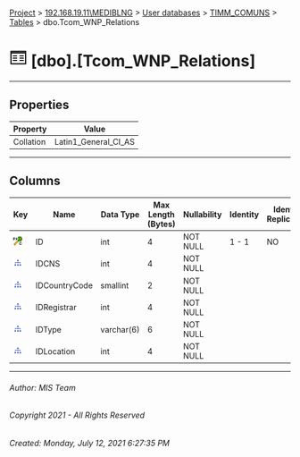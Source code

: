 #### 

[Project](../../../../index.md) > [192.168.19.11\\MEDIBLNG](../../../index.md) > [User databases](../../index.md) > [TIMM_COMUNS](../index.md) > [Tables](Tables.md) > dbo.Tcom_WNP_Relations

# ![Tables](../../../../Images/Table32.png) [dbo].[Tcom_WNP_Relations]

---

## <a name="#properties"></a>Properties

| Property | Value |
|---|---|
| Collation | Latin1_General_CI_AS |


---

## <a name="#columns"></a>Columns

| Key | Name | Data Type | Max Length (Bytes) | Nullability | Identity | Identity Replication |
|---|---|---|---|---|---|---|
| [![Cluster Primary Key PK_Tcom_WNP_Relations: ID](../../../../Images/pkcluster.png)](#indexes) | ID | int | 4 | NOT NULL | 1 - 1 | NO |
| [![Indexes UNQ_Tcom_WNP_Relations](../../../../Images/Index.png)](#indexes) | IDCNS | int | 4 | NOT NULL |  |  |
| [![Indexes UNQ_Tcom_WNP_Relations](../../../../Images/Index.png)](#indexes) | IDCountryCode | smallint | 2 | NOT NULL |  |  |
| [![Indexes UNQ_Tcom_WNP_Relations](../../../../Images/Index.png)](#indexes) | IDRegistrar | int | 4 | NOT NULL |  |  |
| [![Indexes UNQ_Tcom_WNP_Relations](../../../../Images/Index.png)](#indexes) | IDType | varchar(6) | 6 | NOT NULL |  |  |
| [![Indexes UNQ_Tcom_WNP_Relations](../../../../Images/Index.png)](#indexes) | IDLocation | int | 4 | NOT NULL |  |  |


---

###### Author:  MIS Team

###### Copyright 2021 - All Rights Reserved

###### Created: Monday, July 12, 2021 6:27:35 PM

